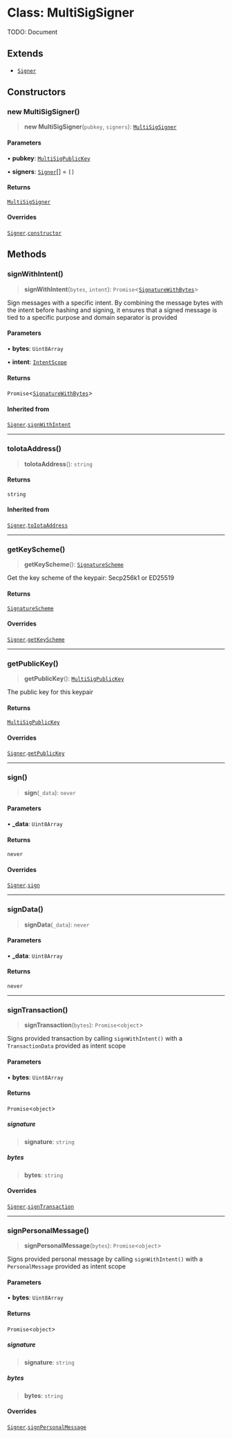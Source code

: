 # Class: MultiSigSigner

TODO: Document

## Extends

- [`Signer`](../../cryptography/classes/Signer.md)

## Constructors

### new MultiSigSigner()

> **new MultiSigSigner**(`pubkey`, `signers`): [`MultiSigSigner`](MultiSigSigner.md)

#### Parameters

• **pubkey**: [`MultiSigPublicKey`](MultiSigPublicKey.md)

• **signers**: [`Signer`](../../cryptography/classes/Signer.md)[] = `[]`

#### Returns

[`MultiSigSigner`](MultiSigSigner.md)

#### Overrides

[`Signer`](../../cryptography/classes/Signer.md).[`constructor`](../../cryptography/classes/Signer.md#constructors)

## Methods

### signWithIntent()

> **signWithIntent**(`bytes`, `intent`): `Promise`\<[`SignatureWithBytes`](../../cryptography/interfaces/SignatureWithBytes.md)\>

Sign messages with a specific intent. By combining the message bytes with the intent before hashing and signing,
it ensures that a signed message is tied to a specific purpose and domain separator is provided

#### Parameters

• **bytes**: `Uint8Array`

• **intent**: [`IntentScope`](../../cryptography/type-aliases/IntentScope.md)

#### Returns

`Promise`\<[`SignatureWithBytes`](../../cryptography/interfaces/SignatureWithBytes.md)\>

#### Inherited from

[`Signer`](../../cryptography/classes/Signer.md).[`signWithIntent`](../../cryptography/classes/Signer.md#signwithintent)

---

### toIotaAddress()

> **toIotaAddress**(): `string`

#### Returns

`string`

#### Inherited from

[`Signer`](../../cryptography/classes/Signer.md).[`toIotaAddress`](../../cryptography/classes/Signer.md#toiotaaddress)

---

### getKeyScheme()

> **getKeyScheme**(): [`SignatureScheme`](../../cryptography/type-aliases/SignatureScheme.md)

Get the key scheme of the keypair: Secp256k1 or ED25519

#### Returns

[`SignatureScheme`](../../cryptography/type-aliases/SignatureScheme.md)

#### Overrides

[`Signer`](../../cryptography/classes/Signer.md).[`getKeyScheme`](../../cryptography/classes/Signer.md#getkeyscheme)

---

### getPublicKey()

> **getPublicKey**(): [`MultiSigPublicKey`](MultiSigPublicKey.md)

The public key for this keypair

#### Returns

[`MultiSigPublicKey`](MultiSigPublicKey.md)

#### Overrides

[`Signer`](../../cryptography/classes/Signer.md).[`getPublicKey`](../../cryptography/classes/Signer.md#getpublickey)

---

### sign()

> **sign**(`_data`): `never`

#### Parameters

• **\_data**: `Uint8Array`

#### Returns

`never`

#### Overrides

[`Signer`](../../cryptography/classes/Signer.md).[`sign`](../../cryptography/classes/Signer.md#sign)

---

### signData()

> **signData**(`_data`): `never`

#### Parameters

• **\_data**: `Uint8Array`

#### Returns

`never`

---

### signTransaction()

> **signTransaction**(`bytes`): `Promise`\<`object`\>

Signs provided transaction by calling `signWithIntent()` with a `TransactionData` provided as intent scope

#### Parameters

• **bytes**: `Uint8Array`

#### Returns

`Promise`\<`object`\>

##### signature

> **signature**: `string`

##### bytes

> **bytes**: `string`

#### Overrides

[`Signer`](../../cryptography/classes/Signer.md).[`signTransaction`](../../cryptography/classes/Signer.md#signtransaction)

---

### signPersonalMessage()

> **signPersonalMessage**(`bytes`): `Promise`\<`object`\>

Signs provided personal message by calling `signWithIntent()` with a `PersonalMessage` provided as intent scope

#### Parameters

• **bytes**: `Uint8Array`

#### Returns

`Promise`\<`object`\>

##### signature

> **signature**: `string`

##### bytes

> **bytes**: `string`

#### Overrides

[`Signer`](../../cryptography/classes/Signer.md).[`signPersonalMessage`](../../cryptography/classes/Signer.md#signpersonalmessage)
